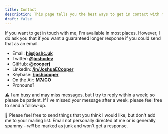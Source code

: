 ```yaml
---
title: Contact
description: This page tells you the best ways to get in contact with me!
draft: false
---
```


If you want to get in touch with me, I'm available in most places. However, I do ask you that if you want a guaranteed longer response if you could send that as an email.

- Email: **<a href="mailto:hi@joshc.uk" target="_blank">hi@joshc.uk</a>**
- Twitter: **<a href="https://twitter.com/joshcdev" target="_blank">@joshcdev</a>**
- GitHub: **<a href="https://github.com/cooperj" target="_blank">@cooperj</a>**
- LinkedIn: **<a href="https://www.linkedin.com/in/JoshuaECooper/" target="_blank">/in/JoshuaECooper</a>**
- Keybase: **<a href="https://keybase.io/joshcooper" target="_blank">/joshcooper</a>**
- On the Air: **<a href="https://www.qrz.com/db/m7jco" target="_blank">M7JCO</a>**
- Pronouns? **<pronouns />**

<div id="comment-box">

<span aria-hidden="true">⚠️</span> I am busy and may miss messages, but I try to reply within a week; so please be patient.
If I've missed your message after a week, please feel free to send a follow-up.

<span aria-hidden="true">📨</span> Please feel free to send things that you think I would like, but don't add me to your mailing list. Email not personally directed at me or is generally spammy - *will* be marked as junk and won't get a response.

</div>